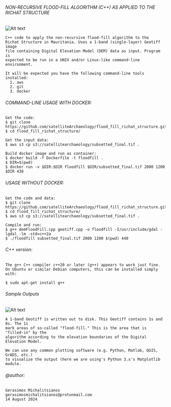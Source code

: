 ###### NON-RECURSIVE FLOOD-FILL ALGORITHM (C++) AS APPLIED TO THE RICHAT STRUCTURE

![Alt text](https://i.imgur.com/R4Fsi56.png)

    C++ code to apply the non-recursive flood-fill algorithm to the
    Richat Structure in Mauritania. Uses a 1-band (single-layer) Geotiff image
    file containing Digital Elevation Model (DEM) data as input. Program is 
    expected to be run in a UNIX and/or Linux-like command-line environment.

    It will be expected you have the following command-line tools installed:
      1. aws
      2. git
      3. docker
       
###### COMMAND-LINE USAGE WITH DOCKER:

    Get the code:
    $ git clone https://github.com/satelliteArchaeology/flood_fill_richat_structure.git
    $ cd flood_fill_richat_structure/

    Get the input data:
    $ aws s3 cp s3://satellitearchaeology/subsetted_final.tif .

    Build docker image and run as container:
    $ docker build -f Dockerfile -t floodfill .
    $ DIR=$(pwd)
    $ docker run -v $DIR:$DIR floodfill $DIR/subsetted_final.tif 2000 1200 $DIR 438

###### USAGE WITHOUT DOCKER:

    Get the code and data:
    $ git clone https://github.com/satelliteArchaeology/flood_fill_richat_structure.git
    $ cd flood_fill_richat_structure/
    $ aws s3 cp s3://satellitearchaeology/subsetted_final.tif .

    Compile and run: 
    $ g++ demFloodFill.cpp geotiff.cpp -o floodfill -I/usr/include/gdal -lgdal -lm -std=c++2a
    $ ./floodfill subsetted_final.tif 2000 1200 $(pwd) 440
    
###### C++ version:
     
    The g++ C++ compiler c++20 or later (g++) appears to work just fine.
    On Ubuntu or similar Debian computers, this can be installed simply with:

    $ sudo apt-get install g++
       
###### Sample Outputs

![Alt text](https://i.imgur.com/1wvkGOe.png)

    A 1-band Geotiff is written out to disk. This Geotiff contains 1s and 0s. The 1s 
    mark areas of so-called "flood-fill." This is the area that is "filled-in" by the 
    algorithm according to the elevation boundaries of the Digital Elevation Model.

    We can use any common plotting software (e.g. Python, Matlab, QGIS, GrADS, etc.)
    to visualize the output (here we are using's Python 3.x's Matplotlib module.
        
###### @author: 
    Gerasimos Michalitsianos
    gerasimosmichalitsianos@protonmail.com
    14 August 2024
